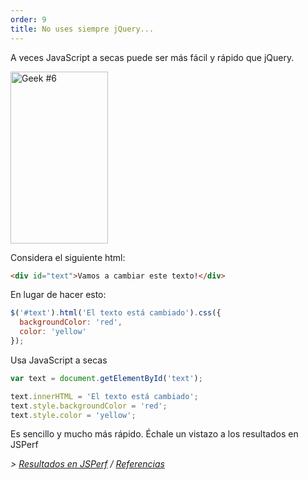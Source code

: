 ```yaml
---
order: 9
title: No uses siempre jQuery...
---
```


A veces JavaScript a secas puede ser más fácil y rápido que jQuery.

<div class="img-right">
  <img id="geek-6" class="icos-geek" src="http://browserdiet.com/en/assets/img/6.png" alt="Geek #6" width="156" height="275" />
</div>

Considera el siguiente html:

```html
<div id="text">Vamos a cambiar este texto!</div>
```

En lugar de hacer esto:

```js
$('#text').html('El texto está cambiado').css({
  backgroundColor: 'red',
  color: 'yellow'
});
```

Usa JavaScript a secas

```js
var text = document.getElementById('text');

text.innerHTML = 'El texto está cambiado';
text.style.backgroundColor = 'red';
text.style.color = 'yellow';
```

Es sencillo y mucho más rápido. Échale un vistazo a los resultados en JSPerf

*> [Resultados en JSPerf](http://jsperf.com/jquery-vs-javascript-performance-text) / [Referencias](https://github.com/zenorocha/browser-diet/wiki/References#dont-use-jquery)*
